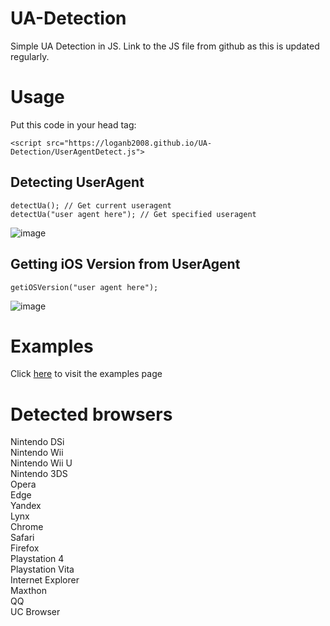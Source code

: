 # UA-Detection
Simple UA Detection in JS. Link to the JS file from github as this is updated regularly.
# Usage
Put this code in your head tag: 
```JS
<script src="https://loganb2008.github.io/UA-Detection/UserAgentDetect.js">
```
## Detecting UserAgent
```JS
detectUa(); // Get current useragent
detectUa("user agent here"); // Get specified useragent
```
![image](https://user-images.githubusercontent.com/91550229/153238950-2d6f3cab-1669-429d-ad16-ce91df95c042.png)
## Getting iOS Version from UserAgent
```JS
getiOSVersion("user agent here");
```
![image](https://user-images.githubusercontent.com/91550229/153253925-1c1d98cd-8bd6-4bde-9f95-f1f2abfda5b8.png)
# Examples
Click [here](https://loganb2008.github.io/UA-Detection/examples) to visit the examples page
# Detected browsers
Nintendo DSi<br>
Nintendo Wii<br>
Nintendo Wii U<br>
Nintendo 3DS<br>
Opera<br>
Edge<br>
Yandex<br>
Lynx<br>
Chrome<br>
Safari<br>
Firefox<br>
Playstation 4<br>
Playstation Vita<br>
Internet Explorer<br>
Maxthon<br>
QQ<br>
UC Browser<br>
